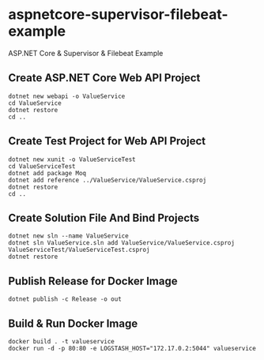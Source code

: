 # aspnetcore-supervisor-filebeat-example
ASP.NET Core &amp; Supervisor &amp; Filebeat Example

## Create ASP.NET Core Web API Project

```
dotnet new webapi -o ValueService
cd ValueService
dotnet restore
cd ..
```

## Create Test Project for Web API Project

```
dotnet new xunit -o ValueServiceTest
cd ValueServiceTest
dotnet add package Moq
dotnet add reference ../ValueService/ValueService.csproj
dotnet restore
cd ..
```

## Create Solution File And Bind Projects

```
dotnet new sln --name ValueService
dotnet sln ValueService.sln add ValueService/ValueService.csproj ValueServiceTest/ValueServiceTest.csproj
dotnet restore
```

## Publish Release for Docker Image

```
dotnet publish -c Release -o out
```

## Build & Run Docker Image

```
docker build . -t valueservice
docker run -d -p 80:80 -e LOGSTASH_HOST="172.17.0.2:5044" valueservice
```
